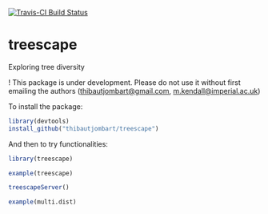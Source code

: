 [![Travis-CI Build Status](https://travis-ci.org/thibautjombart/treescape.png?branch=master)](https://travis-ci.org/thibautjombart/treescape)

# treescape
Exploring tree diversity

! This package is under development. Please do not use it without first emailing the authors (thibautjombart@gmail.com, m.kendall@imperial.ac.uk)

To install the package:
```r
library(devtools)
install_github("thibautjombart/treescape")
```

And then to try functionalities:
```r
library(treescape)

example(treescape)

treescapeServer()

example(multi.dist)
```
